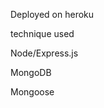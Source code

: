 Deployed on heroku

technique used

Node/Express.js

MongoDB

Mongoose


<!--
mongoose mongodb

Setup APIs
To ru the program properly, you need to store your API Key in .env.local file as REACT_APP_GOOGLE_MAPS_API_KEY="YOUR_API_KEY":

Enable Google Maps Places API.
Enable Google Geocoding API.
Maps JavaScript API.
Get an API key.
store you api key in .env.local file as REACT_APP_GOOGLE_MAPS_API_KEY="YOUR_API_KEY"

-->




